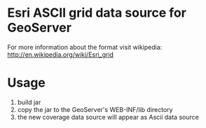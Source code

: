 Esri ASCII grid data source for GeoServer
=================

For more information about the format visit wikipedia: http://en.wikipedia.org/wiki/Esri_grid


Usage
==========

1. build jar
2. copy the jar to the GeoServer's WEB-INF/lib directory
3. the new coverage data source will appear as Ascii data source
